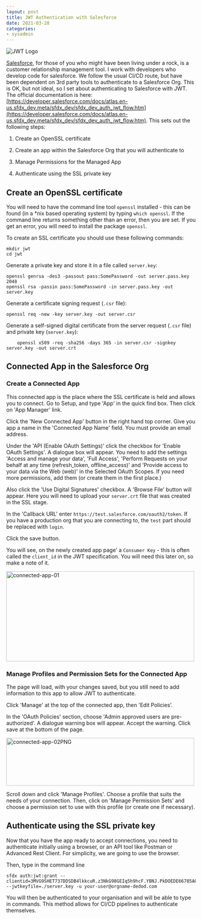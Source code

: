 ```yaml
---
layout: post
title: JWT Authentication with Salesforce
date: 2021-03-28
categories:
- sysadmin
---
```



<img src='https://jwt.io/img/pic_logo.svg' alt='JWT Logo'>

[Salesforce](https://www.saleforce.com), for those of you who might have been living under a rock, is a customer relationship management tool. I work with developers who develop code for salesforce. We follow the usual CI/CD route, but have been dependent on 3rd party tools to authenticate to a Salesforce Org. This is OK, but not ideal, so I set about authenticating to Salesforce with JWT. The official documentation is here: [https://developer.salesforce.com/docs/atlas.en-us.sfdx_dev.meta/sfdx_dev/sfdx_dev_auth_jwt_flow.htm](https://developer.salesforce.com/docs/atlas.en-us.sfdx_dev.meta/sfdx_dev/sfdx_dev_auth_jwt_flow.htm). This sets out the following steps: 



1) Create an OpenSSL certificate
 
2) Create an app within the Salesforce Org that you will authenticate to

3) Manage Permissions for the Managed App

4) Authenticate using the SSL private key 

## Create an OpenSSL certificate

You will need to have the command line tool `openssl` installed - this can be found (in a *nix based operating system) by typing `which openssl`. If the command line returns something other than an error, then you are set. If you get an error, you will need to install the package `openssl`. 

To create an SSL certificate you should use these following commands:

    mkdir jwt
    cd jwt

Generate a private key and store it in a file called `server.key`:

    openssl genrsa -des3 -passout pass:SomePassword -out server.pass.key 2048
    openssl rsa -passin pass:SomePassword -in server.pass.key -out server.key

Generate a certificate signing request (`.csr` file):

    openssl req -new -key server.key -out server.csr

Generate a self-signed digital certificate from the server request (`.csr` file) and private key (`server.key`):

        openssl x509 -req -sha256 -days 365 -in server.csr -signkey server.key -out server.crt

## Connected App in the Salesforce Org

### Create a Connected App

This connected app is the place where the SSL certificate is held and allows you to connect. Go to Setup, and type 'App' in the quick find box. Then click on 'App Manager' link. 

Click the 'New Connected App' button in the right hand top corner. Give you app a name in the 'Connected App Name' field. You must provide an email address. 

Under the 'API (Enable OAuth Settings)' click the checkbox for 'Enable OAuth Settings'. A dialogue box will appear. You need to add the settings 'Access and manage your data', 'Full Access', 'Perform Requests on your behalf at any time (refresh_token, offline_access)' and 'Provide access to your data via the Web (web)' in the Selected OAuth Scopes. If you need more permissions, add them (or create them in the first place.)

Also click the 'Use Digital Signatures' checkbox. A 'Browse File' button will appear. Here you will need to upload your `server.crt` file that was created in the SSL stage. 

In the 'Callback URL' enter `https://test.salesforce.com/oauth2/token`. If you have a production org that you are connecting to, the `test` part should be replaced with `login`. 

Click the save button. 

You will see, on the newly created app page' a `Consumer Key` - this is often called the `client_id` in the JWT specification. You will need this later on, so make a note of it. 

<a data-flickr-embed="true" href="https://www.flickr.com/photos/kabads/51010452920/in/dateposted/" title="connected-app-01"><img src="https://live.staticflickr.com/65535/51010452920_64c13d64d8.jpg" width="500" height="240" alt="connected-app-01"></a><script async src="//embedr.flickr.com/assets/client-code.js" charset="utf-8"></script>

### Manage Profiles and Permission Sets for the Connected App 

The page will load, with your changes saved, but you still need to add information to this app to allow JWT to authenticate. 

Click 'Manage' at the top of the connected app, then 'Edit Policies'. 

In the 'OAuth Policies' section, choose 'Admin approved users are pre-authorized'. A dialogue warning box will appear. Accept the warning. Click save at the bottom of the page. 

<a data-flickr-embed="true" href="https://www.flickr.com/photos/kabads/51079734032/in/photostream/" title="connected-app-02PNG"><img src="https://live.staticflickr.com/65535/51079734032_2d160ef78f.jpg" width="500" height="127" alt="connected-app-02PNG"></a><script async src="//embedr.flickr.com/assets/client-code.js" charset="utf-8"></script>

Scroll down and click 'Manage Profiles'. Choose a profile that suits the needs of your connection. Then, click on 'Manage Permission Sets' and choose a permission set to use with this profile (or create one if necessary). 

## Authenticate using the SSL private key 

Now that you have the app ready to accept connections, you need to authenticate initially using a browser, or an API tool like Postman or Advanced Rest Client. For simplicity, we are going to use the browser. 

Then, type in the command line 

    sfdx auth:jwt:grant --clientid=3MVG9SHET737DDSDB4lkkcuR.z3NkG98GEIq5h9hcF.YBNJ.PkDOEDE66785AODEDEa78TvyzcJ --jwtkeyfile=./server.key -u your-user@orgname-dedod.com

You will then be authenticated to your organisation and will be able to type in commands. This method allows for CI/CD pipelines to authenticate themselves. 
